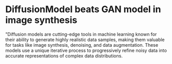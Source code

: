 # DiffusionModel beats GAN model in image synthesis
"Diffusion models are cutting-edge tools in machine learning known for their ability to generate highly realistic data samples, making them valuable for tasks like image synthesis, denoising, and data augmentation. These models use a unique iterative process to progressively refine noisy data into accurate representations of complex data distributions.
